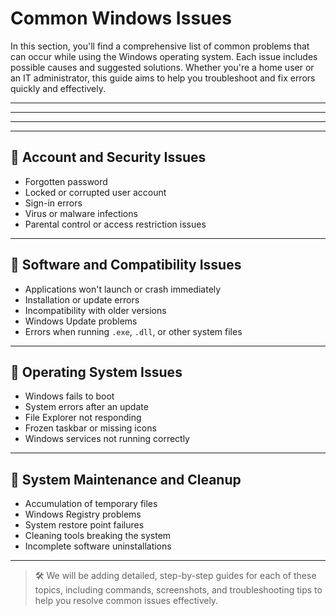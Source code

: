 # Common Windows Issues

In this section, you'll find a comprehensive list of common problems that can occur while using the Windows operating system. Each issue includes possible causes and suggested solutions. Whether you're a home user or an IT administrator, this guide aims to help you troubleshoot and fix errors quickly and effectively.

---

---

---


---

## 🔐 Account and Security Issues

- Forgotten password
- Locked or corrupted user account
- Sign-in errors
- Virus or malware infections
- Parental control or access restriction issues

---

## 🧩 Software and Compatibility Issues

- Applications won't launch or crash immediately
- Installation or update errors
- Incompatibility with older versions
- Windows Update problems
- Errors when running `.exe`, `.dll`, or other system files

---

## 🧰 Operating System Issues

- Windows fails to boot
- System errors after an update
- File Explorer not responding
- Frozen taskbar or missing icons
- Windows services not running correctly

---

## 🧼 System Maintenance and Cleanup

- Accumulation of temporary files
- Windows Registry problems
- System restore point failures
- Cleaning tools breaking the system
- Incomplete software uninstallations

---

> 🛠️ We will be adding detailed, step-by-step guides for each of these topics, including commands, screenshots, and troubleshooting tips to help you resolve common issues effectively.

